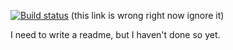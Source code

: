 [![Build status](https://ci.appveyor.com/api/projects/status/e2o9s2qqk20g6bfn?svg=true)](https://ci.appveyor.com/project/BenRogWilhelm/ghi) (this link is wrong right now ignore it)

I need to write a readme, but I haven't done so yet.